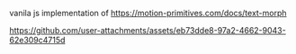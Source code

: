 vanila js implementation of https://motion-primitives.com/docs/text-morph

https://github.com/user-attachments/assets/eb73dde8-97a2-4662-9043-62e309c4715d

